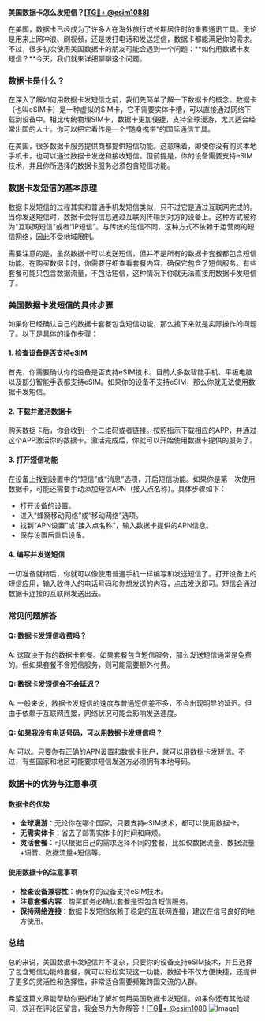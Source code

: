 **美国数据卡怎么发短信？[[TG💪+ @esim1088](https://t.me/s/esim1088)]**

在美国，数据卡已经成为了许多人在海外旅行或长期居住时的重要通讯工具。无论是用来上网冲浪、刷视频，还是拨打电话和发送短信，数据卡都能满足你的需求。不过，很多初次使用美国数据卡的朋友可能会遇到一个问题：**如何用数据卡发短信？**今天，我们就来详细聊聊这个问题。

### 数据卡是什么？

在深入了解如何用数据卡发短信之前，我们先简单了解一下数据卡的概念。数据卡（也叫eSIM卡）是一种虚拟的SIM卡，它不需要实体卡槽，可以直接通过网络下载到设备中。相比传统物理SIM卡，数据卡更加便捷，支持全球漫游，尤其适合经常出国的人士。你可以把它看作是一个“随身携带”的国际通信工具。

在美国，很多数据卡服务提供商都提供短信功能。这意味着，即使你没有购买本地手机卡，也可以通过数据卡发送和接收短信。但前提是，你的设备需要支持eSIM技术，并且你所选择的数据卡服务必须包含短信功能。

### 数据卡发短信的基本原理

数据卡发短信的过程其实和普通手机发短信类似，只不过它是通过互联网完成的。当你发送短信时，数据卡会将信息通过互联网传输到对方的设备上。这种方式被称为“互联网短信”或者“IP短信”。与传统的短信不同，这种方式不依赖于运营商的短信网络，因此不受地域限制。

需要注意的是，虽然数据卡可以发送短信，但并不是所有的数据卡套餐都包含短信功能。在购买数据卡时，你需要仔细查看套餐内容，确保它包含了短信服务。有些套餐可能只包含数据流量，不包括短信，这种情况下你就无法直接用数据卡发短信了。

### 美国数据卡发短信的具体步骤

如果你已经确认自己的数据卡套餐包含短信功能，那么接下来就是实际操作的问题了。以下是具体的操作步骤：

#### 1. **检查设备是否支持eSIM**
首先，你需要确认你的设备是否支持eSIM技术。目前大多数智能手机、平板电脑以及部分智能手表都支持eSIM。如果你的设备不支持eSIM，那么你就无法使用数据卡发短信。

#### 2. **下载并激活数据卡**
购买数据卡后，你会收到一个二维码或者链接。按照指示下载相应的APP，并通过这个APP激活你的数据卡。激活完成后，你就可以开始使用数据卡提供的服务了。

#### 3. **打开短信功能**
在设备上找到设置中的“短信”或“消息”选项，开启短信功能。如果你是第一次使用数据卡，可能还需要手动添加短信APN（接入点名称）。具体步骤如下：
- 打开设备的设置。
- 进入“蜂窝移动网络”或“移动网络”选项。
- 找到“APN设置”或“接入点名称”，输入数据卡提供的APN信息。
- 保存设置后重启设备。

#### 4. **编写并发送短信**
一切准备就绪后，你就可以像使用普通手机一样编写和发送短信了。打开设备上的短信应用，输入收件人的电话号码和你想发送的内容，点击发送即可。短信会通过数据卡连接的互联网发送出去。

### 常见问题解答

#### Q: 数据卡发短信收费吗？
A: 这取决于你的数据卡套餐。如果套餐包含短信服务，那么发送短信通常是免费的。但如果套餐不含短信服务，则可能需要额外付费。

#### Q: 数据卡发短信会不会延迟？
A: 一般来说，数据卡发短信的速度与普通短信差不多，不会出现明显的延迟。但由于依赖于互联网连接，网络状况可能会影响发送速度。

#### Q: 如果我没有电话号码，可以用数据卡发短信吗？
A: 可以。只要你有正确的APN设置和数据卡账户，就可以用数据卡发短信。不过，有些国家和地区可能要求短信发送方必须拥有本地号码。

### 数据卡的优势与注意事项

#### 数据卡的优势
- **全球漫游**：无论你在哪个国家，只要支持eSIM技术，都可以使用数据卡。
- **无需实体卡**：省去了邮寄实体卡的时间和麻烦。
- **灵活套餐**：可以根据自己的需求选择不同的套餐，比如仅数据流量、数据流量+语音、数据流量+短信等。

#### 使用数据卡的注意事项
- **检查设备兼容性**：确保你的设备支持eSIM技术。
- **注意套餐内容**：购买前务必确认套餐是否包含短信服务。
- **保持网络连接**：数据卡发短信依赖于稳定的互联网连接，建议在信号良好的地方使用。

### 总结

总的来说，美国数据卡发短信并不复杂，只要你的设备支持eSIM技术，并且选择了包含短信功能的套餐，就可以轻松实现这一功能。数据卡不仅方便快捷，还提供了更多的灵活性和选择性，非常适合需要频繁跨国交流的人群。

希望这篇文章能帮助你更好地了解如何用美国数据卡发短信。如果你还有其他疑问，欢迎在评论区留言，我会尽力为你解答！[[TG💪+ @esim1088](https://t.me/s/esim1088) ![Image](https://i.postimg.cc/4NQfJmqS/Snipaste-2025-05-13-00-14-12.png)]